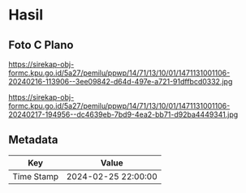 # Hasil

## Foto C Plano

https://sirekap-obj-formc.kpu.go.id/5a27/pemilu/ppwp/14/71/13/10/01/1471131001106-20240216-113906--3ee09842-d64d-497e-a721-91dffbcd0332.jpg

https://sirekap-obj-formc.kpu.go.id/5a27/pemilu/ppwp/14/71/13/10/01/1471131001106-20240217-194956--dc4639eb-7bd9-4ea2-bb71-d92ba4449341.jpg


## Metadata

| Key        | Value               |
| ---------- | ------------------- |
| Time Stamp | 2024-02-25 22:00:00 |



